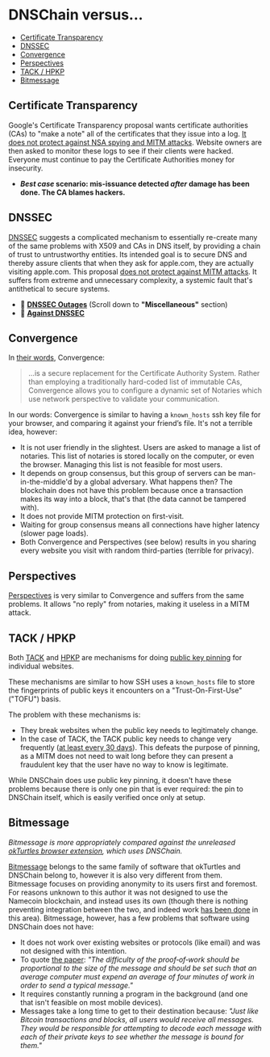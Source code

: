 # DNSChain versus...

- [Certificate Transparency](<#certificate-transparency>)
- [DNSSEC](<#dnssec>)
- [Convergence](<#convergence>)
- [Perspectives](<#perspectives>)
- [TACK / HPKP](<#tack--hpkp>)
- [Bitmessage](<#bitmessage>)

## Certificate Transparency

Google's Certificate Transparency proposal wants certificate authorities (CAs) to "make a note" all of the certificates that they issue into a log. [It does not protect against NSA spying and MITM attacks](http://blog.okturtles.com/2014/09/the-trouble-with-certificate-transparency/). Website owners are then asked to monitor these logs to see if their clients were hacked. Everyone must continue to pay the Certificate Authorities money for insecurity.

- __*Best case* scenario: mis-issuance detected _after_ damage has been done. The CA blames hackers.__

## DNSSEC

[DNSSEC](http://www.icann.org/en/about/learning/factsheets/dnssec-qaa-09oct08-en.htm) suggests a complicated mechanism to essentially re-create many of the same problems with X509 and CAs in DNS itself, by providing a chain of trust to untrustworthy entities. Its intended goal is to secure DNS and thereby assure clients that when they ask for apple.com, they are actually visiting apple.com. This proposal [does not protect against MITM attacks](http://www.thoughtcrime.org/blog/ssl-and-the-future-of-authenticity/). It suffers from extreme and unnecessary complexity, a systemic fault that's antithetical to secure systems.

- :page_facing_up: __[DNSSEC Outages](http://ianix.com/pub/dnssec-outages.html)__ (Scroll down to __"Miscellaneous"__ section)
- :page_facing_up: __[Against DNSSEC](http://sockpuppet.org/blog/2015/01/15/against-dnssec/)__

## Convergence

In [their words](http://convergence.io/details.html), Convergence:

> ...is a secure replacement for the Certificate Authority System. Rather than employing a traditionally hard-coded list of immutable CAs, Convergence allows you to configure a dynamic set of Notaries which use network perspective to validate your communication.

In our words: Convergence is similar to having a `known_hosts` ssh key file for your browser, and comparing it against your friend’s file. It's not a terrible idea, however:

- It is not user friendly in the slightest. Users are asked to manage a list of notaries. This list of notaries is stored locally on the computer, or even the browser. Managing this list is not feasible for most users.
- It depends on group consensus, but this group of servers can be man-in-the-middle'd by a global adversary. What happens then? The blockchain does not have this problem because once a transaction makes its way into a block, that's that (the data cannot be tampered with).
- It does not provide MITM protection on first-visit.
- Waiting for group consensus means all connections have higher latency (slower page loads).
- Both Convergence and Perspectives (see below) results in you sharing every website you visit with random third-parties (terrible for privacy).

## Perspectives

[Perspectives](http://perspectives-project.org/) is very similar to Convergence and suffers from the same problems. It allows "no reply" from notaries, making it useless in a MITM attack.

## TACK / HPKP

Both [TACK](https://lwn.net/Articles/499134/) and [HPKP](https://developer.mozilla.org/en-US/docs/Web/Security/Public_Key_Pinning) are mechanisms for doing [public key pinning](https://en.wikipedia.org/wiki/Transport_Layer_Security#Certificate_pinning) for individual websites.

These mechanisms are similar to how SSH uses a `known_hosts` file to store the fingerprints of public keys it encounters on a "Trust-On-First-Use" ("TOFU") basis.

The problem with these mechanisms is:

- They break websites when the public key needs to legitimately change.
- In the case of TACK, the TACK public key needs to change very frequently ([at least every 30 days](https://lwn.net/Articles/499134/)). This defeats the purpose of pinning, as a MITM does not need to wait long before they can present a fraudulent key that the user have no way to know is legitimate.

While DNSChain does use public key pinning, it doesn't have these problems because there is only one pin that is ever required: the pin to DNSChain itself, which is easily verified once only at setup.

## Bitmessage

_Bitmessage is more appropriately compared against the unreleased [okTurtles browser extension](http://okturtles.org), which uses DNSChain._

[Bitmessage](https://bitmessage.org/wiki/Main_Page) belongs to the same family of software that okTurtles and DNSChain belong to, however it is also very different from them. Bitmessage focuses on providing anonymity to its users first and foremost. For reasons unknown to this author it was not designed to use the Namecoin blockchain, and instead uses its own (though there is nothing preventing integration between the two, and indeed work [has been done](https://bitmessage.org/forum/index.php?topic=2563.0) in this area). Bitmessage, however, has a few problems that software using DNSChain does not have:

- It does not work over existing websites or protocols (like email) and was not designed with this intention.
- To quote [the paper](http://okturtles.com/other/bitmessage.pdf): _"The difficulty of the proof‐of‐work should be proportional to the size of the message and should be set such that an average computer must expend an average of four minutes of work in order to send a typical message."_
- It requires constantly running a program in the background (and one that isn't feasible on most mobile devices).
- Messages take a long time to get to their destination because: _"Just like Bitcoin transactions and blocks, all users would receive all messages. They would be responsible for attempting to decode each message with each of their private keys to see whether the message is bound for them."_
